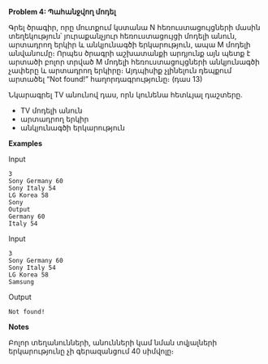 **Problem 4: Պահանջվող մոդել**

Գրել ծրագիր, որը մուտքում կստանա N հեռուստացույցների մասին տեղեկություն՝ յուրաքանչյուր հեռուստացույցի մոդելի անուն, արտադրող երկիր և անկյունագծի երկարություն, ապա M մոդելի անվանումը։ Որպես ծրագրի աշխատանքի արդյունք այն պետք է արտածի բոլոր տրված M մոդելի հեռուստացույցների անկյունագծի չափերը և արտադրող երկիրը։ Այդպիսիք չլինելուն դեպքում արտածել “Not found!” հաղորդագրությունը։ (դաս 13)

Նկարագրել TV անունով դաս, որն կունենա հետևյալ դաշտերը.

* TV մոդելի անուն
* արտադրող երկիր
* անկյունագծի երկարություն

**Examples**

Input
```
3
Sony Germany 60
Sony Italy 54
LG Korea 58
Sony
Output
Germany 60
Italy 54
```
Input
```
3
Sony Germany 60
Sony Italy 54
LG Korea 58
Samsung
```
Output
```
Not found!
```

**Notes**

Բոլոր տեղանունների, անունների կամ նման տվյալների երկարությունը չի գերազանցում 40 սիմվոլը։